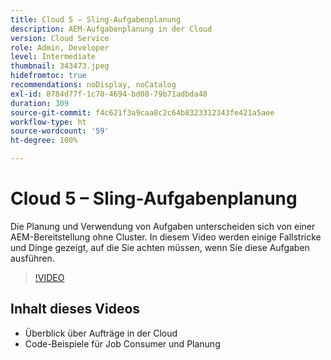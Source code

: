 ```yaml
---
title: Cloud 5 – Sling-Aufgabenplanung
description: AEM-Aufgabenplanung in der Cloud
version: Cloud Service
role: Admin, Developer
level: Intermediate
thumbnail: 343473.jpeg
hidefromtoc: true
recommendations: noDisplay, noCatalog
exl-id: 8784d77f-1c70-4694-bd08-79b71adbda48
duration: 309
source-git-commit: f4c621f3a9caa8c2c64b8323312343fe421a5aee
workflow-type: ht
source-wordcount: '59'
ht-degree: 100%

---
```


# Cloud 5 – Sling-Aufgabenplanung

Die Planung und Verwendung von Aufgaben unterscheiden sich von einer AEM-Bereitstellung ohne Cluster. In diesem Video werden einige Fallstricke und Dinge gezeigt, auf die Sie achten müssen, wenn Sie diese Aufgaben ausführen.

>[!VIDEO](https://video.tv.adobe.com/v/343473?quality=12&learn=on)

## Inhalt dieses Videos

+ Überblick über Aufträge in der Cloud
+ Code-Beispiele für Job Consumer und Planung
